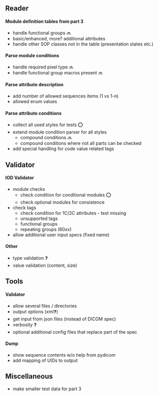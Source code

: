 ## Reader

#### Module definition tables from part 3
* handle functional groups :soon: 
* basic/enhanced, more? additional attributes
* handle other SOP classes not in the table (presentation states etc.)

#### Parse module conditions
 * handle required pixel type :soon:
 * handle functional group macros present :soon:

#### Parse attribute description
* add number of allowed sequences items (1 vs 1-n)
* allowed enum values

#### Parse attribute conditions
* collect all used styles for tests :o:
* extend module condition parser for all styles
    * compound conditions :soon:
    * compound conditions where not all parts can be checked
* add special handling for code value related tags

## Validator

#### IOD Validator
* module checks
    * check condition for conditional modules :o:
    * check optional modules for consistence
* check tags
    * check condition for 1C/2C attributes - test missing
    * unsupported tags
    * functional groups
    * repeating groups (60xx)
* allow additional user input specs (fixed name)

#### Other 
* type validation :question:
* value validation (content, size)

## Tools

#### Validator
* allow several files / directories
* output options (xml:question:)
* get input from json files (instead of DICOM spec)
* verbosity :question:
* optional additional config files that replace part of the spec

#### Dump
* show sequence contents w/o help from pydicom
* add mapping of UIDs to output

## Miscellaneous
* make smaller test data for part 3
